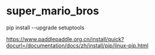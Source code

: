 # super_mario_bros


pip install --upgrade setuptools

https://www.paddlepaddle.org.cn/install/quick?docurl=/documentation/docs/zh/install/pip/linux-pip.html
